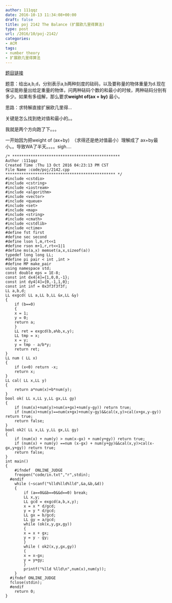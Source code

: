 ```yaml
---
author: 111qqz
date: 2016-10-13 11:34:08+00:00
draft: false
title: poj 2142 The Balance (扩展欧几里得算法)
type: post
url: /2016/10/poj-2142/
categories:
- ACM
tags:
- number theory
- 扩展欧几里得算法
---
```


[题目链接](http://poj.org/problem?id=2142)

题意：给出a,b,d，分别表示a,b两种刻度的砝码，以及要称量的物体重量为d.现在保证能称量出给定重量的物体，问两种砝码个数的和最小的时候，两种砝码分别有多少。如果有多组解，那么要求**weight of(ax + by)** 最小。



思路：求特解直接扩展欧几里得...

关键是怎么找到绝对值和最小的。。

我就是两个方向跑了下。。。

一开始因为把weight of (ax+by)  （求得还是绝对值最小）理解成了 ax+by最小。。导致WA了半天。。。。sigh....

    
    /* ***********************************************
    Author :111qqz
    Created Time :Thu 13 Oct 2016 04:23:13 PM CST
    File Name :code/poj/2142.cpp
    ************************************************ */
    #include <cstdio>
    #include <cstring>
    #include <iostream>
    #include <algorithm>
    #include <vector>
    #include <queue>
    #include <set>
    #include <map>
    #include <string>
    #include <cmath>
    #include <cstdlib>
    #include <ctime>
    #define fst first
    #define sec second
    #define lson l,m,rt<<1
    #define rson m+1,r,rt<<1|1
    #define ms(a,x) memset(a,x,sizeof(a))
    typedef long long LL;
    #define pi pair < int ,int >
    #define MP make_pair
    using namespace std;
    const double eps = 1E-8;
    const int dx4[4]={1,0,0,-1};
    const int dy4[4]={0,-1,1,0};
    const int inf = 0x3f3f3f3f;
    LL a,b,d;
    LL exgcd( LL a,LL b,LL &x,LL &y)
    {
        if (b==0)
        {
    	x = 1;
    	y = 0;
    	return a;
        }
        LL ret = exgcd(b,a%b,x,y);
        LL tmp = x;
        x = y;
        y = tmp - a/b*y;
        return ret;
    }
    LL num ( LL x)
    {
        if (x<0) return -x;
        return x;
    }
    LL cal( LL x,LL y)
    {
        return a*num(x)+b*num(y);
    }
    bool ok( LL x,LL y,LL gx,LL gy)
    {
        if (num(x)+num(y)>num(x+gx)+num(y-gy)) return true;
        if (num(x)+num(y)==num(x+gx)+num(y-gy)&&cal(x,y)>cal(x+gx,y-gy)) return true;
        return false;
    }
    bool ok2( LL x,LL y,LL gx,LL gy)
    {
        if (num(x) + num(y) > num(x-gx) + num(y+gy)) return true;
        if (num(x) + num(y) ==num (x-gx) + num(y+gy)&&cal(x,y)>cal(x-gx,y+gy)) return true;
        return false;
    }
    int main()
    {
    	#ifndef  ONLINE_JUDGE 
    	freopen("code/in.txt","r",stdin);
      #endif
    	while (~scanf("%lld%lld%lld",&a,&b,&d))
    	{
    	    if (a==0&&b==0&&d==0) break;
    	    LL x,y;
    	    LL gcd = exgcd(a,b,x,y);
    	    x = x * d/gcd;
    	    y = y * d/gcd;
    	    LL gx = b/gcd;
    	    LL gy = a/gcd;
    	    while (ok(x,y,gx,gy))
    	    {
    		x = x + gx;
    		y = y - gy;
    	    }
    	    while ( ok2(x,y,gx,gy))
    	    {
    		x = x-gx;
    		y = y+gy;
    	    }
    	    printf("%lld %lld\n",num(x),num(y));
    	}
      #ifndef ONLINE_JUDGE  
      fclose(stdin);
      #endif
        return 0;
    }
    





